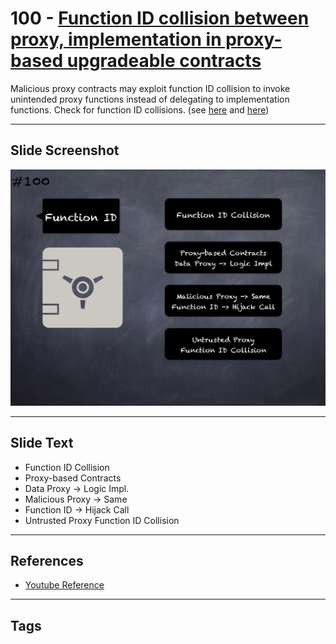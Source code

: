 # 100 - [Function ID collision between proxy, implementation in proxy-based upgradeable contracts](Function%20ID%20collision%20between%20proxy,%20implementation%20in%20proxy-based%20upgradeable%20contracts.md)
Malicious proxy contracts may exploit function ID collision to invoke unintended proxy functions instead of delegating to implementation functions. Check for function ID collisions. (see [here](https://github.com/crytic/slither/wiki/Upgradeability-Checks#functions-ids-collisions) and [here](https://forum.openzeppelin.com/t/beware-of-the-proxy-learn-how-to-exploit-function-clashing/1070))
___
## Slide Screenshot
![0100.png](../../images/4.%20Pitfalls%20and%20Best%20Practices%20101/100.png)
___
## Slide Text
- Function ID Collision
- Proxy-based Contracts
- Data Proxy -> Logic Impl.
- Malicious Proxy -> Same
- Function ID -> Hijack Call
- Untrusted Proxy Function ID Collision
___
## References
- [Youtube Reference](https://youtu.be/vyWLO5Dlg50?t=1167)
___
## Tags